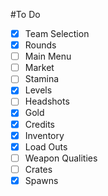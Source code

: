 #To Do

- [x] Team Selection
- [x] Rounds
- [ ] Main Menu
- [ ] Market
- [ ] Stamina
- [x] Levels
- [ ] Headshots
- [x] Gold
- [x] Credits
- [x] Inventory
- [x] Load Outs
- [ ] Weapon Qualities
- [ ] Crates
- [x] Spawns
